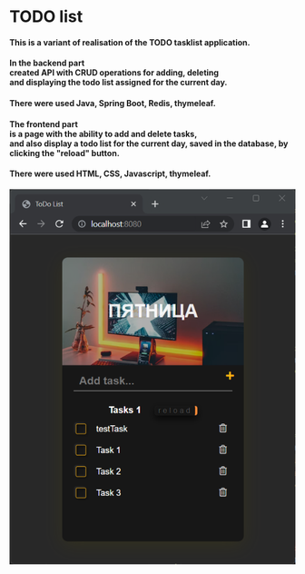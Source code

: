 # TODO list

#### This is a variant of realisation of the TODO tasklist application.
#### In the backend part <br /> created API with CRUD operations for adding, deleting <br /> and displaying the todo list assigned for the current day.
#### There were used Java, Spring Boot, Redis, thymeleaf.

#### The frontend part <br /> is a page with the ability to add and delete tasks, <br /> and also display a todo list for the current day, saved in the database,  by clicking the "reload" button.
#### There were used HTML, CSS, Javascript, thymeleaf.

![](src/main/resources/img/front.png)
